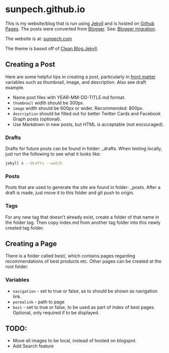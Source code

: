 # sunpech.github.io

This is my website/blog that is run using [Jekyll](http://jekyllrb.com/) and is hosted on [Github Pages](https://pages.github.com/). The posts were converted from [Blogger](http://www.blogger.com). See: [Blogger migration](http://jekyllrb.com/docs/migrations/).

The website is at: [sunpech.com](http://sunpech.com)

The theme is based off of [Clean Blog Jekyll](https://github.com/IronSummitMedia/startbootstrap-clean-blog-jekyll).

## Creating a Post

Here are some helpful tips in creating a post, particularly in [front matter](http://jekyllrb.com/docs/frontmatter/) variables such as thumbnail, image, and description. Also see draft example.

* Name post files with YEAR-MM-DD-TITLE.md format.
* `thumbnail` width should be 300px.
* `image` width should be 600px or wider. Recommended: 800px.
* `description` should be filled out for better Twitter Cards and Facebook Graph posts (optional).
* Use Markdown in new posts, but HTML is acceptable (not encouraged).

### Drafts

Drafts for future posts can be found in folder: _drafts. When testing locally, just run the following to see what it looks like:

```bash
jekyll s --drafts --watch
```

### Posts

Posts that are used to generate the site are found in folder: _posts. After a draft is made, just move it to this folder and git push to origin.

### Tags

For any new tag that doesn't already exist, create a folder of that name in the folder tag. Then copy index.md from another tag folder into this newly created tag folder.

## Creating a Page

There is a folder called best/, which contains pages regarding recommendations of best products etc. Other pages can be created at the root folder.

### Variables

* `navigation` - set to true or false, as to should be shown as navigation link.
* `permalink` - path to page
* `best` - set to true or false, to be used as part of index of best pages. Optional, only required if to be displayed.

## TODO:

* Move all images to be local, instead of hosted on blogspot.
* Add Search feature
